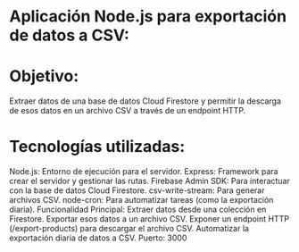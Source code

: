 # Aplicación Node.js para exportación de datos a CSV:

# Objetivo: 
Extraer datos de una base de datos Cloud Firestore y permitir la descarga de esos datos en un archivo CSV a través de un endpoint HTTP.
# Tecnologías utilizadas:
Node.js: Entorno de ejecución para el servidor.
Express: Framework para crear el servidor y gestionar las rutas.
Firebase Admin SDK: Para interactuar con la base de datos Cloud Firestore.
csv-write-stream: Para generar archivos CSV.
node-cron: Para automatizar tareas (como la exportación diaria).
Funcionalidad Principal:
Extraer datos desde una colección en Firestore.
Exportar esos datos a un archivo CSV.
Exponer un endpoint HTTP (/export-products) para descargar el archivo CSV.
Automatizar la exportación diaria de datos a CSV.
Puerto: 3000
